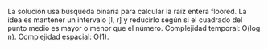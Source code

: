 <!--
Problem 1: Square Root of an Integer

Provide an explanation for your answer, clearly organizing your thoughts into 
concise and easy-to-understand language.

Focus on explaining the reasoning behind your decisions rather than giving a 
detailed description of the code. For instance, why did you choose a particular 
data structure? Additionally, discuss the efficiency of your solution in terms 
of time and space complexity. If necessary, you can support your explanation 
with code snippets or mathematical formulas. For guidance on how to write 
formulas in markdown, refer to https://docs.github.com/en/get-started/writing-on-github/working-with-advanced-formatting/writing-mathematical-expressions.
-->

La solución usa búsqueda binaria para calcular la raíz entera floored. La idea es mantener un intervalo [l, r] y reducirlo según si el cuadrado del punto medio es mayor o menor que el número. Complejidad temporal: O(log n). Complejidad espacial: O(1).